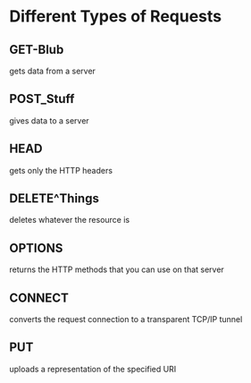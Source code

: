 # Different Types of Requests

## GET-Blub
gets data from a server

## POST_Stuff
gives data to a server

## HEAD
gets only the HTTP headers

## DELETE^Things
deletes whatever the resource is

## OPTIONS
returns the HTTP methods that you can use on that server

## CONNECT
converts the request connection to a transparent TCP/IP tunnel

## PUT
uploads a representation of the specified URI
